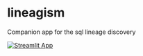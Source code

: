 # lineagism
Companion app for the sql lineage discovery

[![Streamlit App](https://static.streamlit.io/badges/streamlit_badge_black_white.svg)](https://datnguye-lineagism-app-7tmrfp.streamlit.app/)